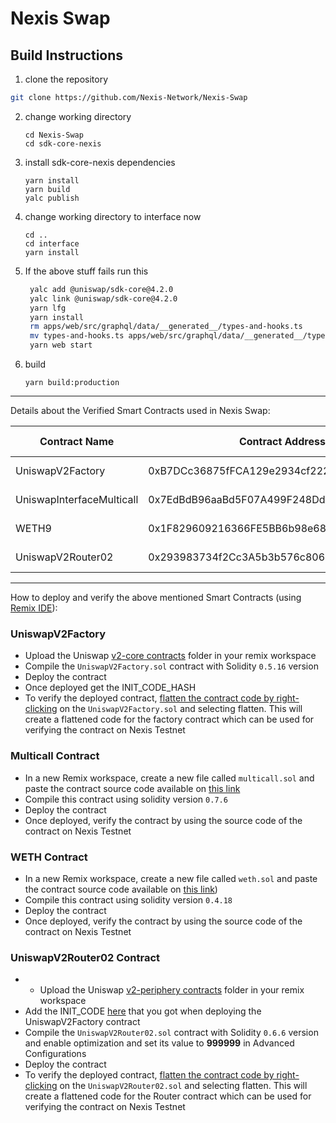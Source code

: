 # Nexis Swap

## Build Instructions

1. clone the repository
  ```bash
  git clone https://github.com/Nexis-Network/Nexis-Swap
  ```
2. change working directory
   ```
   cd Nexis-Swap
   cd sdk-core-nexis
   ```
3. install sdk-core-nexis dependencies
   ```
   yarn install
   yarn build
   yalc publish
   ```
4. change working directory to interface now
   ```
   cd ..
   cd interface
   yarn install
   ```

5. If the above stuff fails run this
    ```bash
     yalc add @uniswap/sdk-core@4.2.0
     yalc link @uniswap/sdk-core@4.2.0
     yarn lfg
     yarn install
     rm apps/web/src/graphql/data/__generated__/types-and-hooks.ts
     mv types-and-hooks.ts apps/web/src/graphql/data/__generated__/types-and-hooks.ts
     yarn web start
    ```
6. build
   ```
   yarn build:production
   ```

------------------------------------------------------------

Details about the Verified Smart Contracts used in Nexis Swap:

| Contract Name | Contract Address | Explorer URL |
|----------|----------|----------|
| UniswapV2Factory | 0xB7DCc36875fFCA129e2934cf2221566d42d45Be0 | [explorer url](https://evm-testnet.nexscan.io/address/0xB7DCc36875fFCA129e2934cf2221566d42d45Be0) |
| UniswapInterfaceMulticall | 0x7EdBdB96aaBd5F07A499F248DdE70948bDBec16a | [explorer url](https://evm-testnet.nexscan.io/address/0x7EdBdB96aaBd5F07A499F248DdE70948bDBec16a) |
| WETH9 | 0x1F829609216366FE5BB6b98e68441eD6ebBEA1A3 | [explorer url](https://evm-testnet.nexscan.io/address/0x1F829609216366FE5BB6b98e68441eD6ebBEA1A3) |
| UniswapV2Router02 | 0x293983734f2Cc3A5b3b576c806Bcb1489a59092D | [explorer url](https://evm-testnet.nexscan.io/address/0x293983734f2Cc3A5b3b576c806Bcb1489a59092D) |

------------------------------------------------------------

How to deploy and verify the above mentioned Smart Contracts (using [Remix IDE](https://remix.ethereum.org/)):

### UniswapV2Factory
- Upload the Uniswap [v2-core contracts](https://github.com/Uniswap/v2-core/tree/master/contracts) folder in your remix workspace
- Compile the `UniswapV2Factory.sol` contract with Solidity `0.5.16` version
- Deploy the contract 
- Once deployed get the INIT_CODE_HASH 
- To verify the deployed contract, [flatten the contract code by right-clicking](https://docs.xdc.community/get-details/smart-contract-details/flattening-smart-contracts/flattening-smart-contracts-with-remix#flattening-our-smart-contract) on the `UniswapV2Factory.sol` and selecting flatten. This will create a flattened code for the factory contract which can be used for verifying the contract on Nexis Testnet

### Multicall Contract
- In a new Remix workspace, create a new file called `multicall.sol` and paste the contract source code available on [this link](https://evm-testnet.nexscan.io/address/0x7EdBdB96aaBd5F07A499F248DdE70948bDBec16a?tab=contract)
- Compile this contract using solidity version `0.7.6`
- Deploy the contract 
- Once deployed, verify the contract by using the source code of the contract on Nexis Testnet

### WETH Contract
- In a new Remix workspace, create a new file called `weth.sol` and paste the contract source code available on [this link](https://evm-testnet.nexscan.io/address/0x1F829609216366FE5BB6b98e68441eD6ebBEA1A3?tab=contract))
- Compile this contract using solidity version `0.4.18`
- Deploy the contract 
- Once deployed, verify the contract by using the source code of the contract on Nexis Testnet

### UniswapV2Router02 Contract
- - Upload the Uniswap [v2-periphery contracts](https://github.com/Uniswap/v2-periphery/tree/master/contracts) folder in your remix workspace
- Add the INIT_CODE [here](https://github.com/Uniswap/v2-periphery/blob/0335e8f7e1bd1e8d8329fd300aea2ef2f36dd19f/contracts/libraries/UniswapV2Library.sol#L24) that you got when deploying the UniswapV2Factory contract
- Compile the `UniswapV2Router02.sol` contract with Solidity `0.6.6` version and enable optimization and set its value to **999999** in Advanced Configurations
- Deploy the contract 
- To verify the deployed contract, [flatten the contract code by right-clicking](https://docs.xdc.community/get-details/smart-contract-details/flattening-smart-contracts/flattening-smart-contracts-with-remix#flattening-our-smart-contract) on the `UniswapV2Router02.sol` and selecting flatten. This will create a flattened code for the Router contract which can be used for verifying the contract on Nexis Testnet 
